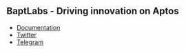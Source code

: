## BaptLabs - Driving innovation on Aptos

- [Documentation](docs.baptlabs.com)
- [Twitter](https://twitter.com/bapt_labs)
- [Telegram](https://t.me/baptlabs)
